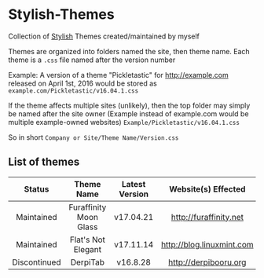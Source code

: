 # Stylish-Themes
Collection of [Stylish](https://addons.mozilla.org/en-US/firefox/addon/stylish/) Themes created/maintained by myself

Themes are organized into folders named the site, then theme name. Each theme is a `.css` file named after the version number

Example:
A version of a theme "Pickletastic" for http://example.com released on April 1st, 2016 would be stored as `example.com/Pickletastic/v16.04.1.css`

If the theme affects multiple sites (unlikely), then the top folder may simply be named after the site owner (Example instead of example.com would be multiple example-owned websites) `Example/Pickletastic/v16.04.1.css`

So in short
`Company or Site/Theme Name/Version.css`

## List of themes

| Status | Theme Name | Latest Version | Website(s) Effected |
| :---: | :----------------------: | :----------: | :-----------: |
| Maintained | Furaffinity Moon Glass | v17.04.21 | http://furaffinity.net |
| Maintained | Flat's Not Elegant | v17.11.14 | http://blog.linuxmint.com |
| Discontinued | DerpiTab | v16.8.28 | http://derpibooru.org |
